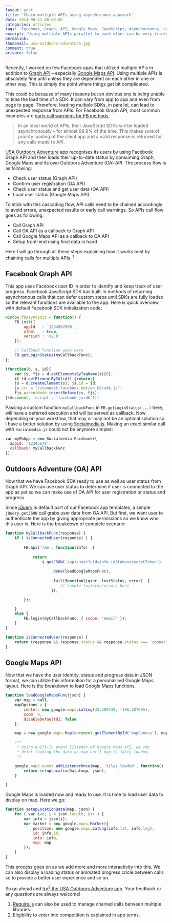 ```yaml
---
layout: post
title: 'Chain multiple APIs using asynchronous approach'
date: 2014-08-21 08:00:00
categories: articles
tags: 'Facebook, Graph, API, Google Maps, JavaScript, Asynchorounus, callback'
excerpt: 'Using multiple APIs parallel to each other can be very tricky. Here is a detailed case study to chain multiple APIs with each other using JavaScript’s asynchronous approach.'
permalink:
thumbnail: usa-outdoors-adventure.jpg
comment: true
private: false
---
```


Recently, I worked on few Facebook apps that utilized multiple APIs in addition to [Graph API](https://developers.facebook.com/docs/graph-api/) &ndash; especially [Google Maps API](https://developers.google.com/maps/documentation/javascript/). Using multiple APIs is absolutely fine until unless they are dependent on each other in one or other way. This is simply the point where things get bit complicated.

This could be because of many reasons but an obvious one is being unable to time the load time of a SDK. It can vary from app to app and even from page to page. Therefore, loading multiple SDKs, in parallel, can lead to unexpected response from APIs. For Facebook Graph API, most common examples are [early call warnings for FB methods](http://stackoverflow.com/search?q=fb.getloginstatus+called+before+fb.init).

> In an ideal world of APIs, their JavaScript SDKs will be loaded asynchronously &ndash; for almost 99.9% of the time. This makes sure of priority loading of the client app and a valid response is returned for any calls made to API.

[USA Outdoors Adventure](http://j.mp/1ohip3T) app recognises its users by using Facebook Graph API and then loads their up-to-date status by consuming Graph, Google Maps and its own Outdoors Adventure (OA) API. The process flow is as following:

* Check user status (Graph API)
* Confirm user registration (OA API)
* Check user status and get user data (OA API)
* Load user status (Google Maps API)

To stick with this cascading flow, API calls need to be chained accordingly to avoid errors, unexpected results or early call warnings. So APIs call flow goes as following:

* Call Graph API
* Call OA API as a callback to Graph API
* Call Google Maps API as a callback to OA API
* Setup front-end using final data in hand

Here I will go through all these steps explaining how it works best by chaining calls for multiple APIs. <sup>1</sup>

## Facebook Graph API

This app uses Facebook user ID in order to identify and keep track of user progress. Facebook JavaScript SDK has built-in methods of returning asynchronous calls that can defer custom steps until SDKs are fully loaded so the relevant functions are available to the app. Here is quick overview with default Facebook SDK initialization code:

``` javascript
window.fbAsyncInit = function() {
	FB.init({
		appId   : '1234567890',
		xfbml   : true,
		version : 'v2.0'
	});

	// Callback function goes here
	FB.getLoginStatus(myCallbackFunc);
};

(function(d, s, id){
	var js, fjs = d.getElementsByTagName(s)[0];
	if (d.getElementById(id)) {return;}
	js = d.createElement(s); js.id = id;
	js.src = "//connect.facebook.net/en_US/sdk.js";
	fjs.parentNode.insertBefore(js, fjs);
}(document, 'script', 'facebook-jssdk'));
```
Passing a custom function `myCallbackFunc` in `FB.getLoginStatus(...)` here, will have a deferred execution and will be served as callback. Now depending on your workflow, that may or may not be an optimal solution so I have a better solution by using [Socialmedia.js](http://jabran.me/projects/socialmedia-js). Making an exact similar call with `Socialmedia.js` could not be anymore simpler:

``` javascript
var myFbApp = new Socialmedia.Facebook({
  appid: '12345678',
  callback: myCallbackFunc
});
```
## Outdoors Adventure (OA) API

Now that we have Facebook SDK ready to use as well as user status from Graph API. We can use user status to determine if user is connected to the app as yet so we can make use of OA API for user registration or status and progress.

Since [jQuery](http://jquery.org) is default part of our Facebook app templates, a simple `jQuery.getJSON` call grabs user data from OA API. But first, we want user to authenticate the app by giving appropriate permissions so we know who this user is. Here is the breakdown of complete scenario:

``` javascript
function myCallbackFunc(response) {
	if ( isConnectedUser(response) ) {
		
		FB.api('/me', function(info)  {
			
			return
				$.getJSON('/api/user?uid=info.id&token=secretToken')
	
					.done(loadGoogleMapsFunc),
	
					.fail(function(jqxhr, textStatus, error)  {
						// handle failures/errors here
					});

		});

	}
	else {
		FB.login(myCallbackFunc, { scope: 'email' });
	}
}

function isConnectedUser(response) {
	return (response && response.status && response.status === 'connected') ? true : false;
}
```

## Google Maps API

Now that we have the user identity, status and progress data in JSON format, we can utilize this information for a personalised Google Maps layout. Here is the breakdown to load Google Maps functions.

``` javascript
function loadGoogleMapsFunc(json) {
	var map = null, 
	mapOptions = {
		center: new google.maps.LatLng(35.589439, -106.387605),
		zoom: 9,
		disableDefaultUI: false
	};

	map = new google.maps.Map(document.getElementById('mapCanvas'), mapOptions);

	/**
	 * Using built-in event listener of Google Maps API, we can 
	 * defer loading the data on map until map is fully loaded,
	 */

	google.maps.event.addListenerOnce(map, 'tiles_loaded', function() {
		return setupLocationData(map, json);
	}

}
```

Google Maps is loaded now and ready to use. It is time to load user data to display on map. Here we go:

``` javascript
function setupLocationData(map, json) {
	for ( var i=0; i < json.length; i++ ) {
		var info = json[i];
		var marker = new google.maps.Marker({
			position: new google.maps.LatLng(info.lat, info.lng),
			id: info.id,
			info: info,
			map: map
		});
	}
}
```

This process goes on as we add more and more interactivity into this. We can also display a loading status or animated progress cricle between calls so to provide a better user experience and so on.

So go ahead and [try<sup>2</sup> the USA Outdoors Adventure app](http://j.mp/1oVh3SD). Your feedback or any questions are always welcome!


<footer>

1. [Require.js](http://requirejs.org) can also be used to manage chained calls between multiple libraries.
2. Eligibility to enter into competition is explained in app terms.

</footer>